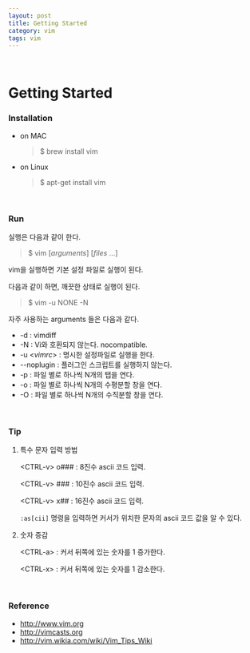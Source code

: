 ```yaml
---
layout: post
title: Getting Started
category: vim
tags: vim
---
```


&nbsp;

# Getting Started

### Installation

- on MAC

  > $ brew install vim

- on Linux

  > $ apt-get install vim

&nbsp;

### Run

실행은 다음과 같이 한다.

> $ vim [*arguments*] \[*files* ...]

vim을 실행하면 기본 설정 파일로 실행이 된다.

다음과 같이 하면, 깨끗한 상태로 실행이 된다.

> $ vim -u NONE -N



자주 사용하는 arguments 들은 다음과 같다.

- -d : vimdiff
- -N : Vi와 호환되지 않는다. nocompatible.
- -u \<*vimrc*> : 명시한 설정파일로 실행을 한다.
- --noplugin : 플러그인 스크립트를 실행하지 않는다.
- -p : 파일 별로 하나씩 N개의 탭을 연다. 
- -o : 파일 별로 하나씩 N개의 수평분할 창을 연다.
- -O : 파일 별로 하나씩 N개의 수직분할 창을 연다.

&nbsp;

### Tip

1. 특수 문자 입력 방법

   \<CTRL-v> o### : 8진수 ascii 코드 입력.

   \<CTRL-v> ### : 10진수 ascii 코드 입력.

   \<CTRL-v> x## : 16진수 ascii 코드 입력.

   `:as[cii]` 명령을 입력하면 커서가 위치한 문자의 ascii 코드 값을 알 수 있다.

2. 숫자 증감

   \<CTRL-a> : 커서 뒤쪽에 있는 숫자를 1 증가한다.

   \<CTRL-x> : 커서 뒤쪽에 있는 숫자를 1 감소한다.

&nbsp;

### Reference

- http://www.vim.org
- http://vimcasts.org
- http://vim.wikia.com/wiki/Vim_Tips_Wiki


